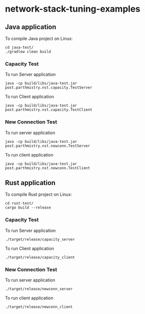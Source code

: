 # network-stack-tuning-examples

## Java application
To compile Java project on Linux:
```
cd java-test/
./gradlew clean build
```

### Capacity Test
To run Server application
```
java -cp build/libs/java-test.jar post.parthmistry.nst.capacity.TestServer
```

To run Client application
```
java -cp build/libs/java-test.jar post.parthmistry.nst.capacity.TestClient
```

### New Connection Test
To run server application
```
java -cp build/libs/java-test.jar post.parthmistry.nst.newconn.TestServer
```
To run client application
```
java -cp build/libs/java-test.jar post.parthmistry.nst.newconn.TestClient
```



## Rust application
To compile Rust project on Linux:
```
cd rust-test/
cargo build --release
```

### Capacity Test
To run Server application
```
./target/release/capacity_server
```

To run Client application
```
./target/release/capacity_client
```



### New Connection Test
To run server application
```
./target/release/newconn_server
```
To run client application
```
./target/release/newconn_client
```

